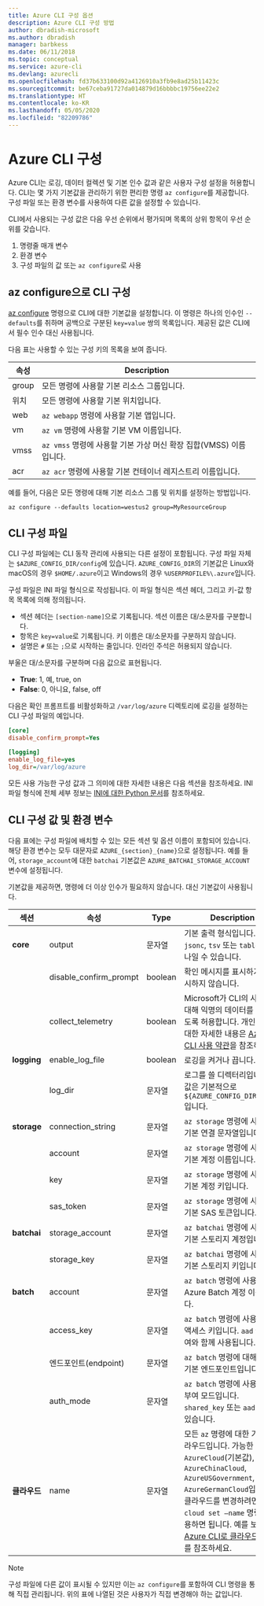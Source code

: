 ```yaml
---
title: Azure CLI 구성 옵션
description: Azure CLI 구성 방법
author: dbradish-microsoft
ms.author: dbradish
manager: barbkess
ms.date: 06/11/2018
ms.topic: conceptual
ms.service: azure-cli
ms.devlang: azurecli
ms.openlocfilehash: fd37b633100d92a4126910a3fb9e8ad25b11423c
ms.sourcegitcommit: be67ceba91727da014879d16bbbbc19756ee22e2
ms.translationtype: HT
ms.contentlocale: ko-KR
ms.lasthandoff: 05/05/2020
ms.locfileid: "82209786"
---
```

# <a name="azure-cli-configuration"></a>Azure CLI 구성

Azure CLI는 로깅, 데이터 컬렉션 및 기본 인수 값과 같은 사용자 구성 설정을 허용합니다.
CLI는 몇 가지 기본값을 관리하기 위한 편리한 명령 `az configure`를 제공합니다. 구성 파일 또는 환경 변수를 사용하여 다른 값을 설정할 수 있습니다.

CLI에서 사용되는 구성 값은 다음 우선 순위에서 평가되며 목록의 상위 항목이 우선 순위를 갖습니다.

1. 명령줄 매개 변수
2. 환경 변수
3. 구성 파일의 값 또는 `az configure`로 사용

## <a name="cli-configuration-with-az-configure"></a>az configure으로 CLI 구성

[az configure](/cli/azure/reference-index#az-configure) 명령으로 CLI에 대한 기본값을 설정합니다.
이 명령은 하나의 인수인 `--defaults`를 취하며 공백으로 구분된 `key=value` 쌍의 목록입니다. 제공된 값은 CLI에서 필수 인수 대신 사용됩니다.

다음 표는 사용할 수 있는 구성 키의 목록을 보여 줍니다.

| 속성 | Description |
|------|-------------|
| group | 모든 명령에 사용할 기본 리소스 그룹입니다. |
| 위치 | 모든 명령에 사용할 기본 위치입니다. |
| web | `az webapp` 명령에 사용할 기본 앱입니다. |
| vm | `az vm` 명령에 사용할 기본 VM 이름입니다. |
| vmss | `az vmss` 명령에 사용할 기본 가상 머신 확장 집합(VMSS) 이름입니다. |
| acr | `az acr` 명령에 사용할 기본 컨테이너 레지스트리 이름입니다. |

예를 들어, 다음은 모든 명령에 대해 기본 리소스 그룹 및 위치를 설정하는 방법입니다.

```azurecli-interactive
az configure --defaults location=westus2 group=MyResourceGroup
```

## <a name="cli-configuration-file"></a>CLI 구성 파일

CLI 구성 파일에는 CLI 동작 관리에 사용되는 다른 설정이 포함됩니다. 구성 파일 자체는 `$AZURE_CONFIG_DIR/config`에 있습니다. `AZURE_CONFIG_DIR`의 기본값은 Linux와 macOS의 경우 `$HOME/.azure`이고 Windows의 경우 `%USERPROFILE%\.azure`입니다.

구성 파일은 INI 파일 형식으로 작성됩니다. 이 파일 형식은 섹션 헤더, 그리고 키-값 항목 목록에 의해 정의됩니다.

* 섹션 헤더는 `[section-name]`으로 기록됩니다. 섹션 이름은 대/소문자를 구분합니다.
* 항목은 `key=value`로 기록됩니다. 키 이름은 대/소문자를 구분하지 않습니다.
* 설명은 `#` 또는 `;`으로 시작하는 줄입니다. 인라인 주석은 허용되지 않습니다.

부울은 대/소문자를 구분하며 다음 값으로 표현됩니다.

* __True__: 1, 예, true, on
* __False__: 0, 아니요, false, off

다음은 확인 프롬프트를 비활성화하고 `/var/log/azure` 디렉토리에 로깅을 설정하는 CLI 구성 파일의 예입니다.

```ini
[core]
disable_confirm_prompt=Yes

[logging]
enable_log_file=yes
log_dir=/var/log/azure
```

모든 사용 가능한 구성 값과 그 의미에 대한 자세한 내용은 다음 섹션을 참조하세요. INI 파일 형식에 전체 세부 정보는 [INI에 대한 Python 문서](https://docs.python.org/3/library/configparser.html#supported-ini-file-structure)를 참조하세요.

## <a name="cli-configuration-values-and-environment-variables"></a>CLI 구성 값 및 환경 변수

다음 표에는 구성 파일에 배치할 수 있는 모든 섹션 및 옵션 이름이 포함되어 있습니다. 해당 환경 변수는 모두 대문자로 `AZURE_{section}_{name}`으로 설정됩니다. 예를 들어, `storage_account`에 대한 `batchai` 기본값은 `AZURE_BATCHAI_STORAGE_ACCOUNT` 변수에 설정됩니다.

기본값을 제공하면, 명령에 더 이상 인수가 필요하지 않습니다. 대신 기본값이 사용됩니다.

| 섹션 | 속성      | Type | Description|
|---------|-----------|------|------------|
| __core__ | output | 문자열 | 기본 출력 형식입니다. `json`, `jsonc`, `tsv` 또는 `table` 중 하나일 수 있습니다. |
| | disable\_confirm\_prompt | boolean | 확인 메시지를 표시하거나 표시하지 않습니다. |
| | collect\_telemetry | boolean | Microsoft가 CLI의 사용에 대해 익명의 데이터를 수집하도록 허용합니다. 개인 정보에 대한 자세한 내용은 [Azure CLI 사용 약관](https://github.com/Azure/azure-cli/blob/dev/LICENSE)을 참조하세요. |
| __logging__ | enable\_log\_file | boolean | 로깅을 켜거나 끕니다. |
| | log\_dir | 문자열 | 로그를 쓸 디렉터리입니다. 이 값은 기본적으로 `${AZURE_CONFIG_DIR}/logs`입니다. |
| __storage__ | connection\_string | 문자열 | `az storage` 명령에 사용할 기본 연결 문자열입니다. |
| | account | 문자열 | `az storage` 명령에 사용할 기본 계정 이름입니다. |
| | key | 문자열 | `az storage` 명령에 사용할 기본 계정 키입니다. |
| | sas\_token | 문자열 | `az storage` 명령에 사용할 기본 SAS 토큰입니다. |
| __batchai__ | storage\_account | 문자열 | `az batchai` 명령에 사용할 기본 스토리지 계정입니다. |
| | storage\_key | 문자열 | `az batchai` 명령에 사용할 기본 스토리지 키입니다. |
| __batch__ | account | 문자열 | `az batch` 명령에 사용할 기본 Azure Batch 계정 이름입니다. |
| | access\_key | 문자열 | `az batch` 명령에 사용할 기본 액세스 키입니다. `aad` 권한 부여와 함께 사용됩니다. |
| | 엔드포인트(endpoint) | 문자열 | `az batch` 명령에 대해 연결할 기본 엔드포인트입니다. |
| | auth\_mode | 문자열 | `az batch` 명령에 사용할 권한 부여 모드입니다. `shared_key` 또는 `aad`일 수 있습니다. |
| __클라우드__ | name | 문자열 | 모든 `az` 명령에 대한 기본 클라우드입니다.  가능한 값은 `AzureCloud`(기본값), `AzureChinaCloud`, `AzureUSGovernment`, `AzureGermanCloud`입니다. 클라우드를 변경하려면 `az cloud set –name` 명령을 사용하면 됩니다.  예를 보려면 [Azure CLI로 클라우드 관리](manage-clouds-azure-cli.md)를 참조하세요. |

> [!NOTE]
> 구성 파일에 다른 값이 표시될 수 있지만 이는 `az configure`를 포함하여 CLI 명령을 통해 직접 관리됩니다. 위의 표에 나열된 것은 사용자가 직접 변경해야 하는 값입니다.
